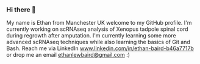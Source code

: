 ### Hi there 👋
My name is Ethan from Manchester UK welcome to my GitHub profile.
I'm currently working on scRNAseq analysis of Xenopus tadpole spinal cord during regrowth after amputation.
I'm currently learning some more advanced scRNAseq techniques while also learning the basics of Git and Bash.
Reach me via LinkedIn www.linkedin.com/in/ethan-baird-b46a7717b or drop me an email ethanlewbaird@gmail.com :)
<!--
**ethanlewisbaird/ethanlewisbaird** is a ✨ _special_ ✨ repository because its `README.md` (this file) appears on your GitHub profile.

Here are some ideas to get you started:

- 🔭 I’m currently working on ...
- 🌱 I’m currently learning ...
- 👯 I’m looking to collaborate on ...
- 🤔 I’m looking for help with ...
- 💬 Ask me about ...
- 📫 How to reach me: ...
- 😄 Pronouns: ...
- ⚡ Fun fact: ...
-->
